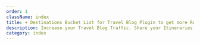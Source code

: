 ```yaml
---
order: 1
className: index
title: + Destinations Bucket List for Travel Blog Plugin to get more Readers 
description: Increase your Travel Blog Traffic. Share your Itineraries as a Freebie to get your Readers Email. Increase visitor engagement. Boost your Travel Affiliate Marketing conversion rate. Fast Plugin to install a Destination Wish List integrated with your blog. 
category: index
---
```


<ImportMarkdown slug="index-header"/>

<ImportMarkdown slug="readers-benefit"/>

<ImportMarkdown slug="book-demo"/>
